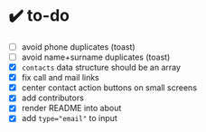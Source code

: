 # :heavy_check_mark: to-do

- [ ] avoid phone duplicates (toast)
- [ ] avoid name+surname duplicates (toast)
- [x] `contacts` data structure should be an array
- [x] fix call and mail links
- [x] center contact action buttons on small screens
- [x] add contributors
- [x] render README into about
- [x] add `type="email"` to input
